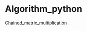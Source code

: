 # Algorithm_python

[Chained_matrix_multiplication](https://github.com/DAEHEE97/Algorithm_python/blob/main/Chained_matrix_multiplication.ipynb)


